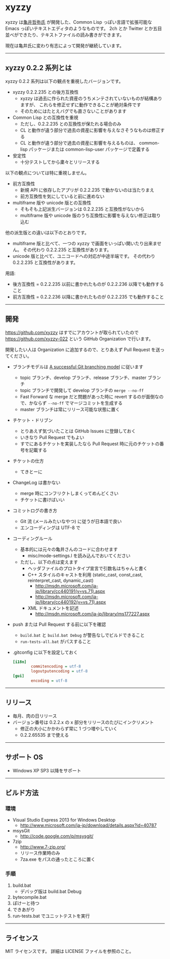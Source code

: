 # xyzzy

xyzzy は[亀井哲弥氏](http://www.jsdlab.co.jp/~kamei/) が開発した、Common Lisp っぽい言語で拡張可能な
Emacs っぽいテキストエディタのようなものです。
2ch とか Twitter とか五目並べができたり、テキストファイルの読み書きができます。

現在は亀井氏に変わり有志によって開発が継続しています。


----

## xyzzy 0.2.2 系列とは

xyzzy 0.2.2 系列は以下の観点を重視したバージョンです。

  * xyzzy 0.2.2.235 との後方互換性
    * xyzzy は過去に作られた資産のうちメンテされていないものが結構ありますが、
      これらを修正せずに動作できることが絶対条件です
    * そのためにはたとえバグでも直さないことがあります
  * Common Lisp との互換性を重視
    * ただし、0.2.2.235 との互換性が保たれる場合のみ
    * CL と動作が違う部分で過去の資産に影響を与えなさそうなものは修正する
    * CL と動作が違う部分で過去の資産に影響を与えるものは、
      common-lisp パッケージまたは common-lisp-user パッケージで定義する
  * 安定性
    * 十分テストしてから粛々とリリースする

以下の観点については特に重視しません。

  * 前方互換性
    * 新規 API に依存したアプリが 0.2.2.235 で動かないのは当たりまえ
    * 前方互換性を気にしていると前に進めない
  * multiframe 版や unicode 版との互換性
    * そもそも上記派生バージョンは 0.2.2.235 と互換性がないから
    * multiframe 版や unicode 版のうち互換性に影響を与えない修正は取り込む

他の派生版との違いは以下のとおりです。

  * multiframe 版と比べて、一つの xyzzy で画面をいっぱい開いたり出来ません。
    その代わり 0.2.2.235 と互換性があります。
  * unicode 版と比べて、ユニコードへの対応が中途半端です。
    その代わり 0.2.2.235 と互換性があります。

用語:

  * 後方互換性 = 0.2.2.235 以前に書かれたものが 0.2.2.236 以降でも動作すること
  * 前方互換性 = 0.2.2.236 以降に書かれたものが 0.2.2.235 でも動作すること


----

## 開発

https://github.com/xyzzy はすでにアカウントが取られていたので https://github.com/xyzzy-022
という GitHub Organization で行います。

開発したい人は Organization に追加するので、とりあえず Pull Request を送ってください。

  * ブランチモデルは [A successful Git branching model] に従います
    * topic ブランチ、develop ブランチ、release ブランチ、master ブランチ
    * topic ブランチで開発して develop ブランチの `merge --no-ff`
    * Fast Forward な merge だと問題があった時に revert するのが面倒なので、かならず `--no-ff` でマージコミットを生成する
    * master ブランチは常にリリース可能な状態に置く
  * チケット・ドリブン
    * とりあえず気づいたことは GitHub Issues に登録しておく
    * いきなり Pull Request でもよい
    * すでにあるチケットを実装したなら Pull Request 時に元のチケットの番号を記載する
  * チケットの仕方
    * てきとーに
  * ChangeLog は書かない
    * merge 時にコンフリクトしまくってめんどくさい
    * チケットに書けばいい
  * コミットログの書き方
    * Git 流 (メールみたいなやつ) に従うが日本語で良い
    * エンコーディングは UTF-8 で
  * コーディングルール
    * 基本的には元々の亀井さんのコードに合わせます
      * misc/mode-settings.l を読み込んでおいてください
    * ただし、以下の点は変えます
      * ヘッダファイルのプロトタイプ宣言で引数名はちゃんと書く
      * C++ スタイルのキャストを利用 (static_cast, const_cast, reinterpret_cast, dynamic_cast)
        * <http://msdn.microsoft.com/ja-jp/library/cc440191(v=vs.71).aspx>
        * <http://msdn.microsoft.com/ja-jp/library/cc440192(v=vs.71).aspx>
      * XML ドキュメントを記述
        * <http://msdn.microsoft.com/ja-jp/library/ms177227.aspx>
  * push または Pull Request する前に以下を確認
    * `build.bat` と `build.bat Debug` が警告なしでビルドできること
    * `run-tests-all.bat` がパスすること
  * .gitconfig に以下を設定しておく

    ```ini
    [i18n]
            commitencoding = utf-8
            logoutputencoding = utf-8
    [gui]
            encoding = utf-8
    ```

  [A successful Git branching model]: http://keijinsonyaban.blogspot.com/2010/10/successful-git-branching-model.html

----

## リリース

  * 毎月、肉の日リリース
  * バージョン番号は 0.2.2.x の x 部分をリリースのたびにインクリメント
    * 修正の大小にかかわらず常に 1 づつ増やしていく
    * 0.2.2.65535 まで使える


----

## サポート OS

  * Windows XP SP3 以降をサポート


----

## ビルド方法

### 環境

  * Visual Studio Express 2013 for Windows Desktop
    * <http://www.microsoft.com/ja-jp/download/details.aspx?id=40787>
  * msysGit
    * <http://code.google.com/p/msysgit/>
  * 7zip
    * <http://www.7-zip.org/>
    * リリース作業時のみ
    * 7za.exe をパスの通ったところに置く

### 手順

 1. build.bat
    * デバッグ版は build.bat Debug
 2. bytecompile.bat
 3. ぽけーと待つ
 4. できあがり
 5. run-tests.bat でユニットテストを実行

----

## ライセンス

MIT ライセンスです。
詳細は LICENSE ファイルを参照のこと。

